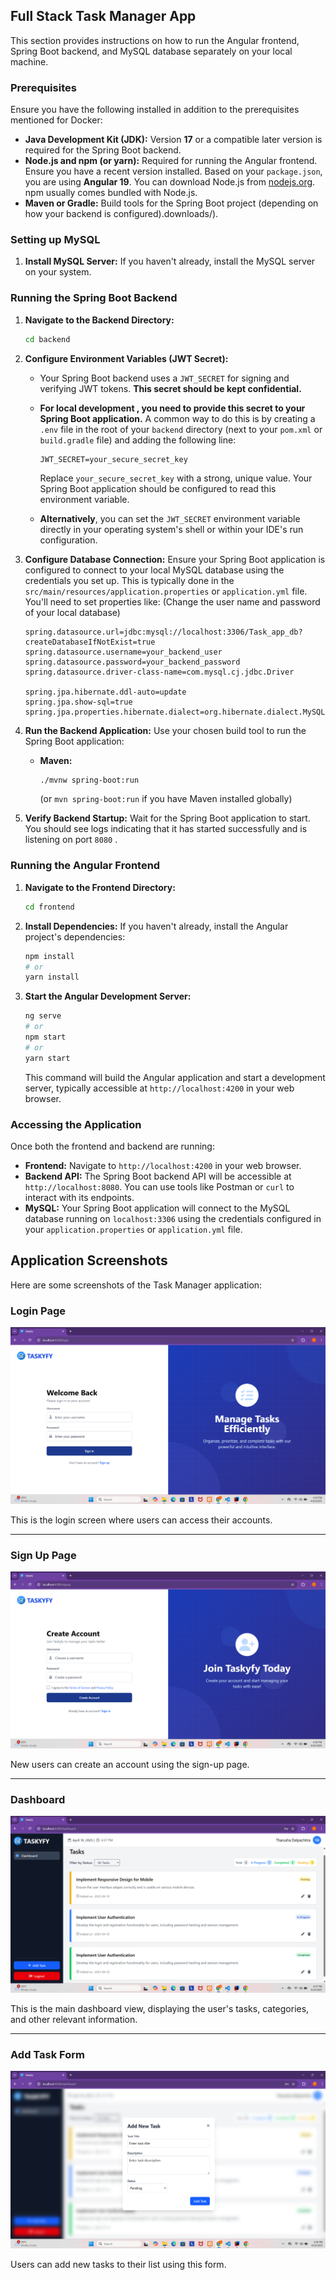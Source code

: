 ## Full Stack Task Manager App 

This section provides instructions on how to run the Angular frontend, Spring Boot backend, and MySQL database separately on your local machine.

### Prerequisites

Ensure you have the following installed in addition to the prerequisites mentioned for Docker:

* **Java Development Kit (JDK):** Version **17** or a compatible later version is required for the Spring Boot backend.
* **Node.js and npm (or yarn):** Required for running the Angular frontend. Ensure you have a recent version installed. Based on your `package.json`, you are using **Angular 19**. You can download Node.js from [nodejs.org](https://nodejs.org/). npm usually comes bundled with Node.js.
* **Maven or Gradle:** Build tools for the Spring Boot project (depending on how your backend is configured).downloads/).

### Setting up MySQL

1.  **Install MySQL Server:** If you haven't already, install the MySQL server on your system.


### Running the Spring Boot Backend

1.  **Navigate to the Backend Directory:**
    ```bash
    cd backend
    ```
2.  **Configure Environment Variables (JWT Secret):**
    * Your Spring Boot backend uses a `JWT_SECRET` for signing and verifying JWT tokens. **This secret should be kept confidential.**
    * **For local development , you need to provide this secret to your Spring Boot application.** A common way to do this is by creating a `.env` file in the root of your `backend` directory (next to your `pom.xml` or `build.gradle` file) and adding the following line:

        ```
        JWT_SECRET=your_secure_secret_key
        ```

        Replace `your_secure_secret_key` with a strong, unique value. Your Spring Boot application should be configured to read this environment variable.

    * **Alternatively**, you can set the `JWT_SECRET` environment variable directly in your operating system's shell or within your IDE's run configuration.


2.  **Configure Database Connection:** Ensure your Spring Boot application is configured to connect to your local MySQL database using the credentials you set up. This is typically done in the `src/main/resources/application.properties` or `application.yml` file. You'll need to set properties like: (Change the user name and password of your local database)
    ```properties
    spring.datasource.url=jdbc:mysql://localhost:3306/Task_app_db?createDatabaseIfNotExist=true
    spring.datasource.username=your_backend_user
    spring.datasource.password=your_backend_password
    spring.datasource.driver-class-name=com.mysql.cj.jdbc.Driver

    spring.jpa.hibernate.ddl-auto=update 
    spring.jpa.show-sql=true
    spring.jpa.properties.hibernate.dialect=org.hibernate.dialect.MySQL8Dialect
    ```
    
3.  **Run the Backend Application:** Use your chosen build tool to run the Spring Boot application:
    * **Maven:**
        ```bash
        ./mvnw spring-boot:run
        ```
        (or `mvn spring-boot:run` if you have Maven installed globally)

4.  **Verify Backend Startup:** Wait for the Spring Boot application to start. You should see logs indicating that it has started successfully and is listening on port `8080` .

### Running the Angular Frontend

1.  **Navigate to the Frontend Directory:**
    ```bash
    cd frontend
    ```
2.  **Install Dependencies:** If you haven't already, install the Angular project's dependencies:
    ```bash
    npm install
    # or
    yarn install
    ```
3.  **Start the Angular Development Server:**
    ```bash
    ng serve 
    # or
    npm start
    # or
    yarn start
    ```
    This command will build the Angular application and start a development server, typically accessible at `http://localhost:4200` in your web browser. 

### Accessing the Application

Once both the frontend and backend are running:

* **Frontend:** Navigate to `http://localhost:4200` in your web browser.
* **Backend API:** The Spring Boot backend API will be accessible at `http://localhost:8080`. You can use tools like Postman or `curl` to interact with its endpoints.
* **MySQL:** Your Spring Boot application will connect to the MySQL database running on `localhost:3306` using the credentials configured in your `application.properties` or `application.yml` file.

## Application Screenshots

Here are some screenshots of the Task Manager application:

### Login Page

![Login Page](images/login.png)

This is the login screen where users can access their accounts.

---

### Sign Up Page

![Sign Up Page](images/signup.png)

New users can create an account using the sign-up page.

---

### Dashboard

![Task Dashboard](images/dashboard.png)

This is the main dashboard view, displaying the user's tasks, categories, and other relevant information.

---

### Add Task Form

![Add New Task](images/addtask.png)

Users can add new tasks to their list using this form.